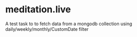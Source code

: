 # meditation.live
A test task to to fetch data from a mongodb collection using daily/weekly/monthly/CustomDate filter

